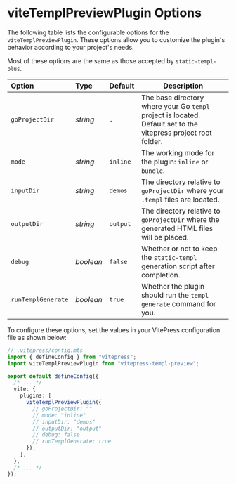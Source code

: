 # viteTemplPreviewPlugin Options

The following table lists the configurable options for the `viteTemplPreviewPlugin`. These options allow you to customize the plugin's behavior according to your project's needs.

Most of these options are the same as those accepted by `static-templ-plus`.

| Option             | Type      | Default  | Description                                                                               |
| :----------------- | :-------- | :------- | ----------------------------------------------------------------------------------------- |
| `goProjectDir`     | _string_  | `.`       | The base directory where your Go `templ` project is located. Default set to the vitepress project root folder.                             |
| `mode`             | _string_  | `inline` | The working mode for the plugin: `inline` or `bundle`.                             |
| `inputDir`         | _string_  | `demos`  | The directory relative to `goProjectDir` where your `.templ` files are located.         |
| `outputDir`        | _string_  | `output` | The directory relative to `goProjectDir` where the generated HTML files will be placed. |
| `debug`            | _boolean_ | `false`  | Whether or not to keep the `static-templ` generation script after completion.             |
| `runTemplGenerate` | _boolean_ | `true`   | Whether the plugin should run the `templ generate` command for you.                       |

To configure these options, set the values in your VitePress configuration file as shown below:

```ts
// .vitepress/config.mts
import { defineConfig } from "vitepress";
import viteTemplPreviewPlugin from "vitepress-templ-preview";

export default defineConfig({
  /* ... */
  vite: {
    plugins: [
      viteTemplPreviewPlugin({
        // goProjectDir: ""
        // mode: "inline"
        // inputDir: "demos"
        // outputDir: "output"
        // debug: false
        // runTemplGenerate: true
      }),
    ],
  },
  /* ... */
});
```
